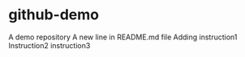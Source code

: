 # github-demo
A demo repository 
A new line in README.md file
Adding instruction1
Instruction2 instruction3 
